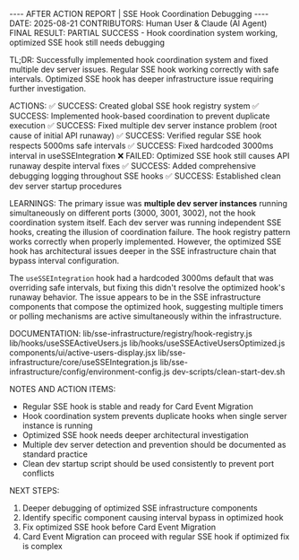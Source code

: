 ---- AFTER ACTION REPORT | SSE Hook Coordination Debugging ----
DATE: 2025-08-21
CONTRIBUTORS: Human User & Claude (AI Agent)
FINAL RESULT: PARTIAL SUCCESS - Hook coordination system working, optimized SSE hook still needs debugging

TL;DR: Successfully implemented hook coordination system and fixed multiple dev server issues. Regular SSE hook working correctly with safe intervals. Optimized SSE hook has deeper infrastructure issue requiring further investigation.

ACTIONS:
✅ SUCCESS: Created global SSE hook registry system
✅ SUCCESS: Implemented hook-based coordination to prevent duplicate execution
✅ SUCCESS: Fixed multiple dev server instance problem (root cause of initial API runaway)
✅ SUCCESS: Verified regular SSE hook respects 5000ms safe intervals
✅ SUCCESS: Fixed hardcoded 3000ms interval in useSSEIntegration
❌ FAILED: Optimized SSE hook still causes API runaway despite interval fixes
✅ SUCCESS: Added comprehensive debugging logging throughout SSE hooks
✅ SUCCESS: Established clean dev server startup procedures

LEARNINGS: 
The primary issue was **multiple dev server instances** running simultaneously on different ports (3000, 3001, 3002), not the hook coordination system itself. Each dev server was running independent SSE hooks, creating the illusion of coordination failure. The hook registry pattern works correctly when properly implemented. However, the optimized SSE hook has architectural issues deeper in the SSE infrastructure chain that bypass interval configuration.

The `useSSEIntegration` hook had a hardcoded 3000ms default that was overriding safe intervals, but fixing this didn't resolve the optimized hook's runaway behavior. The issue appears to be in the SSE infrastructure components that compose the optimized hook, suggesting multiple timers or polling mechanisms are active simultaneously within the infrastructure.

DOCUMENTATION:
lib/sse-infrastructure/registry/hook-registry.js
lib/hooks/useSSEActiveUsers.js
lib/hooks/useSSEActiveUsersOptimized.js
components/ui/active-users-display.jsx
lib/sse-infrastructure/core/useSSEIntegration.js
lib/sse-infrastructure/config/environment-config.js
dev-scripts/clean-start-dev.sh

NOTES AND ACTION ITEMS:
- Regular SSE hook is stable and ready for Card Event Migration
- Hook coordination system prevents duplicate hooks when single server instance is running
- Optimized SSE hook needs deeper architectural investigation
- Multiple dev server detection and prevention should be documented as standard practice
- Clean dev startup script should be used consistently to prevent port conflicts

NEXT STEPS:
1. Deeper debugging of optimized SSE infrastructure components
2. Identify specific component causing interval bypass in optimized hook
3. Fix optimized SSE hook before Card Event Migration
4. Card Event Migration can proceed with regular SSE hook if optimized fix is complex